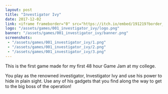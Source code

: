 ```yaml
---
layout: post
title: "Investigator Ivy"
date: 2017-12-02
link: <iframe frameborder="0" src="https://itch.io/embed/191219?border_width=0&amp;?bg_color=F7F5E6&amp;link_color=3b53b5" width="552" height="167"></iframe>
logo: "/assets/games/001_investigator_ivy/logo.png"
banner: "/assets/games/001_investigator_ivy/banner.png"
screenshots:
 - "/assets/games/001_investigator_ivy/1.png"
 - "/assets/games/001_investigator_ivy/2.png"
 - "/assets/games/001_investigator_ivy/3.png"
---
```


This is the first game made for my first 48 hour Game Jam at my college. 

You play as the renowned investigator, Investigator Ivy and use his power to hide in plain sight. Use any of his gadgets that you find along the way to get to the big boss of the operation!